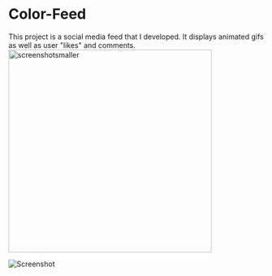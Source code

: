 # Color-Feed
This project is a social media feed that I developed. It displays animated gifs as well as user "likes" and comments.
<img width="400" alt="screenshotsmaller" src="https://cloud.githubusercontent.com/assets/13486833/23242853/1dc217b0-f930-11e6-9e63-e38ef898c7b4.png">


![Screenshot](https://cloud.githubusercontent.com/assets/13486833/23242747/85f80ebc-f92f-11e6-968e-670d15588403.png)
